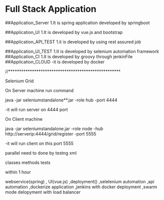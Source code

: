 # Full Stack Application
##Application_Server
1.It is spring application developed by springboot 

##Application_UI
1.It is developed by vue.js and bootstrap 

##Application_API_TEST
1.it is developed by using rest assured job 

##Application_UI_TEST
1.It is developed by selenium automation framework 
##Application_CI
1.It is developed by groovy through jenkinFile 
##Application_CLOUD
-it is developed by docker 


//****************************************************

Selenium Grid

On Server machine run command 

java -jar seleniumstandalone**.jar -role hub -port 4444

-it will run server on 4444 port 

On Client machine 

java -jar seleniumstandalone.jar -role node -hub http://serverip:4444/grid/register -port 5555

-it will run client on this port 5555


parallel need to done by testng xml 


classes
methods
tests


within 1 hour

  webservice(spring)
 , UI(vue.js)
  ,deployment()
  ,selelenium automation
  ,api automation 
  ,dockerize application
  ,jenkins with docker deployment 
  ,swarm mode delopyment with load balancer
